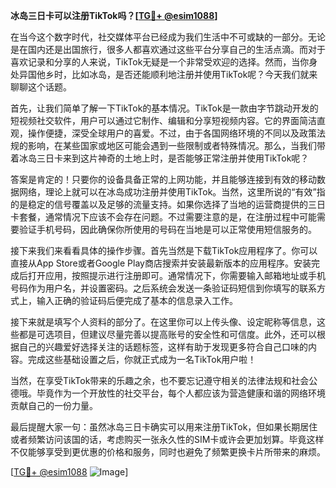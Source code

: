 **冰岛三日卡可以注册TikTok吗？[[TG💪+ @esim1088](https://t.me/s/esim1088)]**

在当今这个数字时代，社交媒体平台已经成为我们生活中不可或缺的一部分。无论是在国内还是出国旅行，很多人都喜欢通过这些平台分享自己的生活点滴。而对于喜欢记录和分享的人来说，TikTok无疑是一个非常受欢迎的选择。然而，当你身处异国他乡时，比如冰岛，是否还能顺利地注册并使用TikTok呢？今天我们就来聊聊这个话题。

首先，让我们简单了解一下TikTok的基本情况。TikTok是一款由字节跳动开发的短视频社交软件，用户可以通过它制作、编辑和分享短视频内容。它的界面简洁直观，操作便捷，深受全球用户的喜爱。不过，由于各国网络环境的不同以及政策法规的影响，在某些国家或地区可能会遇到一些限制或者特殊情况。那么，当我们带着冰岛三日卡来到这片神奇的土地上时，是否能够正常注册并使用TikTok呢？

答案是肯定的！只要你的设备具备正常的上网功能，并且能够连接到有效的移动数据网络，理论上就可以在冰岛成功注册并使用TikTok。当然，这里所说的“有效”指的是稳定的信号覆盖以及足够的流量支持。如果你选择了当地的运营商提供的三日卡套餐，通常情况下应该不会存在问题。不过需要注意的是，在注册过程中可能需要验证手机号码，因此确保你所使用的号码在当地是可以正常使用短信服务的。

接下来我们来看看具体的操作步骤。首先当然是下载TikTok应用程序了。你可以直接从App Store或者Google Play商店搜索并安装最新版本的应用程序。安装完成后打开应用，按照提示进行注册即可。通常情况下，你需要输入邮箱地址或手机号码作为用户名，并设置密码。之后系统会发送一条验证码短信到你填写的联系方式上，输入正确的验证码后便完成了基本的信息录入工作。

接下来就是填写个人资料的部分了。在这里你可以上传头像、设定昵称等信息，这些都是可选项目，但建议尽量完善以提高账号的安全性和可信度。此外，还可以根据自己的兴趣爱好选择关注的话题标签，这样有助于发现更多符合自己口味的内容。完成这些基础设置之后，你就正式成为一名TikTok用户啦！

当然，在享受TikTok带来的乐趣之余，也不要忘记遵守相关的法律法规和社会公德哦。毕竟作为一个开放性的社交平台，每个人都应该为营造健康和谐的网络环境贡献自己的一份力量。

最后提醒大家一句：虽然冰岛三日卡确实可以用来注册TikTok，但如果长期居住或者频繁访问该国的话，考虑购买一张永久性的SIM卡或许会更加划算。毕竟这样不仅能够享受到更优惠的价格和服务，同时也避免了频繁更换卡片所带来的麻烦。

[[TG💪+ @esim1088](https://t.me/s/esim1088) ![Image](https://i.postimg.cc/4NQfJmqS/Snipaste-2025-05-13-00-14-12.png)]